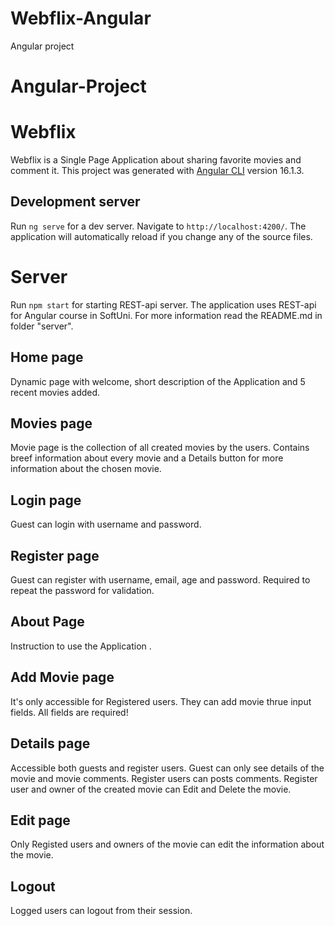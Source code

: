 # Webflix-Angular
 Angular project

# Angular-Project

# Webflix

Webflix is a Single Page Application about sharing favorite movies and comment it.
This project was generated with [Angular CLI](https://github.com/angular/angular-cli) version 16.1.3.

## Development server

Run `ng serve` for a dev server. Navigate to `http://localhost:4200/`.
The application will automatically reload if you change any of the source files.

# Server

Run `npm start` for starting REST-api server.
The application uses REST-api for Angular course in SoftUni.
For more information read the README.md in folder "server".

## Home page

Dynamic page with welcome, short description of the Application and 5 recent movies added.

## Movies page

Movie page is the collection of all created movies by the users. Contains breef information
about every movie and a Details button for more information about the chosen movie.

## Login page

Guest can login with username and password.

## Register page

Guest can register with username, email, age and password. Required to repeat the password for validation.

## About Page
Instruction to use the Application .

## Add Movie page

It's only accessible for Registered users. They can add movie thrue input fields. All fields are required!

## Details page

Accessible both guests and register users. Guest can only see details of the movie and movie comments.
Register users can posts comments. Register user and owner of the created movie can Edit and Delete the movie.

## Edit page

Only Registed users and owners of the movie can edit the information about the movie.

## Logout

Logged users can logout from their session.

